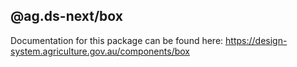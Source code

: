 ## @ag.ds-next/box

Documentation for this package can be found here: https://design-system.agriculture.gov.au/components/box
